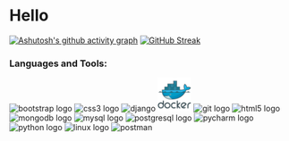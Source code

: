 <h1>Hello</h1>

[![Ashutosh's github activity graph](https://github-readme-activity-graph.vercel.app/graph?username=mist258&theme=github-compact)](https://github.com/ashutosh00710/github-readme-activity-graph)
[![GitHub Streak](https://streak-stats.demolab.com/?user=mist258&theme=whatsapp-dark2)](https://git.io/streak-stats)

<h3 align="left">Languages and Tools:</h3>

  <img src="https://cdn.jsdelivr.net/gh/devicons/devicon/icons/bootstrap/bootstrap-original.svg" height="60" alt="bootstrap logo"  />   <img src="https://cdn.jsdelivr.net/gh/devicons/devicon/icons/css3/css3-original.svg" height="60" alt="css3 logo"  />   <img src="https://cdn.worldvectorlogo.com/logos/django.svg" alt="django" width="40" height="60"/>   <img src="https://raw.githubusercontent.com/devicons/devicon/master/icons/docker/docker-original-wordmark.svg" alt="docker" width="60" height="60"/>    <img src="https://cdn.jsdelivr.net/gh/devicons/devicon/icons/git/git-original.svg" height="60" alt="git logo"  />   <img src="https://cdn.jsdelivr.net/gh/devicons/devicon/icons/html5/html5-original.svg" height="60" alt="html5 logo"  />  <img src="https://cdn.jsdelivr.net/gh/devicons/devicon/icons/mongodb/mongodb-original.svg" height="60" alt="mongodb logo"  />  <img src="https://cdn.jsdelivr.net/gh/devicons/devicon/icons/mysql/mysql-original.svg" height="60" alt="mysql logo"  />  <img src="https://cdn.jsdelivr.net/gh/devicons/devicon/icons/postgresql/postgresql-original.svg" height="60" alt="postgresql logo"  />  <img src="https://cdn.jsdelivr.net/gh/devicons/devicon/icons/pycharm/pycharm-original.svg" height="60" alt="pycharm logo"  />  <img src="https://cdn.jsdelivr.net/gh/devicons/devicon/icons/python/python-original.svg" height="60" alt="python logo" />
<img src="https://cdn.jsdelivr.net/gh/devicons/devicon/icons/linux/linux-original.svg" height="60" alt="linux logo"  />  <img src="https://www.vectorlogo.zone/logos/getpostman/getpostman-icon.svg" alt="postman" width="40" height="60"/> 
                    
</div>



